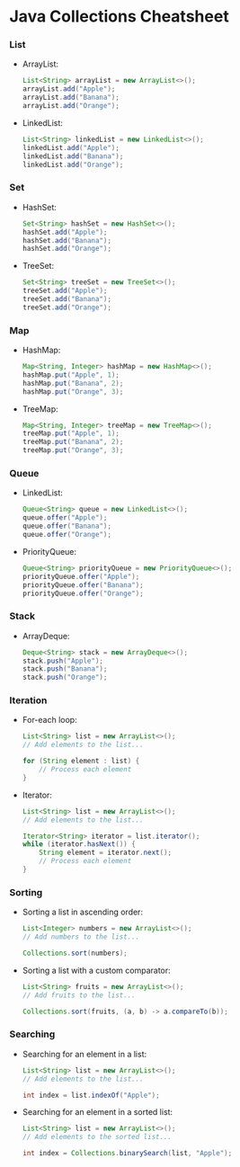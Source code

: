 # Java Collections Cheatsheet

### List

- ArrayList:
  ```java
  List<String> arrayList = new ArrayList<>();
  arrayList.add("Apple");
  arrayList.add("Banana");
  arrayList.add("Orange");
  ```

- LinkedList:
  ```java
  List<String> linkedList = new LinkedList<>();
  linkedList.add("Apple");
  linkedList.add("Banana");
  linkedList.add("Orange");
  ```

### Set

- HashSet:
  ```java
  Set<String> hashSet = new HashSet<>();
  hashSet.add("Apple");
  hashSet.add("Banana");
  hashSet.add("Orange");
  ```

- TreeSet:
  ```java
  Set<String> treeSet = new TreeSet<>();
  treeSet.add("Apple");
  treeSet.add("Banana");
  treeSet.add("Orange");
  ```

### Map

- HashMap:
  ```java
  Map<String, Integer> hashMap = new HashMap<>();
  hashMap.put("Apple", 1);
  hashMap.put("Banana", 2);
  hashMap.put("Orange", 3);
  ```

- TreeMap:
  ```java
  Map<String, Integer> treeMap = new TreeMap<>();
  treeMap.put("Apple", 1);
  treeMap.put("Banana", 2);
  treeMap.put("Orange", 3);
  ```

### Queue

- LinkedList:
  ```java
  Queue<String> queue = new LinkedList<>();
  queue.offer("Apple");
  queue.offer("Banana");
  queue.offer("Orange");
  ```

- PriorityQueue:
  ```java
  Queue<String> priorityQueue = new PriorityQueue<>();
  priorityQueue.offer("Apple");
  priorityQueue.offer("Banana");
  priorityQueue.offer("Orange");
  ```

### Stack

- ArrayDeque:
  ```java
  Deque<String> stack = new ArrayDeque<>();
  stack.push("Apple");
  stack.push("Banana");
  stack.push("Orange");
  ```

### Iteration

- For-each loop:
  ```java
  List<String> list = new ArrayList<>();
  // Add elements to the list...

  for (String element : list) {
      // Process each element
  }
  ```

- Iterator:
  ```java
  List<String> list = new ArrayList<>();
  // Add elements to the list...

  Iterator<String> iterator = list.iterator();
  while (iterator.hasNext()) {
      String element = iterator.next();
      // Process each element
  }
  ```

### Sorting

- Sorting a list in ascending order:
  ```java
  List<Integer> numbers = new ArrayList<>();
  // Add numbers to the list...

  Collections.sort(numbers);
  ```

- Sorting a list with a custom comparator:
  ```java
  List<String> fruits = new ArrayList<>();
  // Add fruits to the list...

  Collections.sort(fruits, (a, b) -> a.compareTo(b));
  ```

### Searching

- Searching for an element in a list:
  ```java
  List<String> list = new ArrayList<>();
  // Add elements to the list...

  int index = list.indexOf("Apple");
  ```

- Searching for an element in a sorted list:
  ```java
  List<String> list = new ArrayList<>();
  // Add elements to the sorted list...

  int index = Collections.binarySearch(list, "Apple");
  ```
